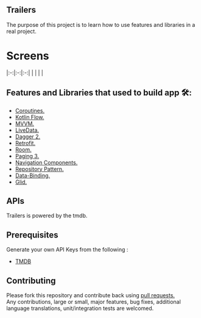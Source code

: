 ## Trailers 
The purpose of this project is to learn how to use features and libraries in a real project.

# Screens

<!-- <img src="/img/Screenshot1.png" vspace="5" align= "left" height="400" width="200">
<img src="/img/Screenshot2.png" vspace="5" align= "left"  height="400" width="200" >
<img src="/img/Screenshot3.png" vspace="5" align= "left" height="400" width="200" >
<img src="/img/Screenshot4.png" vspace="5"  height="400" width="200" >
<img src="/img/Screenshot5.png" vspace="5" align= "left" height="400" width="200">
<img src="/img/Screenshot6.png" vspace="5" align= "left" height="400" width="200" >
<img src="/img/Screenshot7.png" vspace="5"  height="400" width="200" >
<img src="/img/Screenshot8.png" vspace="5" align= "left" height="400" width="200" >
<img src="/img/Screenshot9.png" vspace="5" align= "left" height="400" width="200" > -->

|:-:|:-:|:-:|
| [](/img/Screenshot1.png?raw=true) | [](/img/Screenshot2.png?raw=true) | [](/img/Screenshot3.png?raw=true) |


## Features and Libraries that  used to build app 🛠:
- <a href="https://developer.android.com/kotlin/coroutines">Coroutines.</a>
- <a href="https://developer.android.com/kotlin/flow">Kotlin Flow.</a>
- <a href="https://developer.android.com/topic/libraries/architecture/viewmodel">MVVM.</a>
- <a href="https://developer.android.com/topic/libraries/architecture/livedata">LiveData.</a>
- <a href="https://github.com/codepath/android_guides/wiki/Dependency-Injection-with-Dagger-2">Dagger 2.</a>
- <a href="https://github.com/square/retrofit">Retrofit.</a>
- <a href="https://developer.android.com/training/data-storage/room">Room.</a>
- <a href="https://developer.android.com/topic/libraries/architecture/paging/v3-migration">Paging 3.</a>
- <a href="https://developer.android.com/guide/navigation/navigation-getting-started">Navigation Components.</a>
- <a href="https://developer.android.com/topic/architecture">Repository Pattern.</a>
- <a href="https://developer.android.com/topic/libraries/data-binding">Data-Binding.</a>
- <a href="https://github.com/bumptech/glide">Glid.</a>


## APIs
Trailers is powered by the tmdb.

## Prerequisites
Generate your own API Keys from  the following : 

<ul>
<li><a href = 'https://www.themoviedb.org/documentation/api'>TMDB</a>
</ul>

## Contributing

Please fork this repository and contribute back using <a href="https://github.com/sajadio/Trailers-MDB/pulls">pull requests.</a><br>
Any contributions, large or small, major features, bug fixes, additional language translations, unit/integration tests are welcomed.
